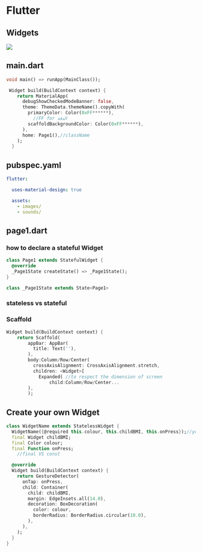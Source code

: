 #                                                  Flutter 

## Widgets

![](https://github.com/KhalidOukssim/Guide/tree/main/Images/materialApp.JPG)



## main.dart

```dart
void main() => runApp(MainClass());
```

```dart
 Widget build(BuildContext context) {
    return MaterialApp(
      debugShowCheckedModeBanner: false,
      theme: ThemeData.themeName().copyWith(
        primaryColor: Color(0xFF******),
          //FF for الدقة
        scaffoldBackgroundColor: Color(0xFF******),
      ),
      home: Page1(),//className 
    );
  }
```

## pubspec.yaml

```yaml
flutter:

  uses-material-design: true

  assets:
    - images/
    - sounds/

```



## page1.dart

### how to declare a stateful Widget

```dart
class Page1 extends StatefulWidget {
  @override
  _Page1State createState() => _Page1State();
}
```

```dart
class _Page1State extends State<Page1>
```

### stateless vs stateful

### Scaffold

```dart
Widget build(BuildContext context) {
    return Scaffold(
        appBar: AppBar(
          title: Text(''),
        ),
        body:Column/Row/Center(
          crossAxisAlignment: CrossAxisAlignment.stretch,
          children: <Widget>[
            Expanded( //to respect the dimension of screen
                child:Column/Row/Center...
        ),
        );
```

## Create your own Widget

```dart
class WidgetName extends StatelessWidget {
  WidgetName({@required this.colour, this.childBMI, this.onPress});//your parameters & fcts
  final Widget childBMI;
  final Color colour;
  final Function onPress;
    //final VS const

  @override
  Widget build(BuildContext context) {
    return GestureDetector(
      onTap: onPress,
      child: Container(
        child: childBMI,
        margin: EdgeInsets.all(14.0),
        decoration: BoxDecoration(
          color: colour,
          borderRadius: BorderRadius.circular(10.0),
        ),
      ),
    );
  }
}
```

